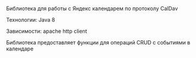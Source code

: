 Библиотека для работы с Яндекс календарем по протоколу CalDav

Технологии: Java 8

Зависимости: apache http client

Библиотека предоставляет функции для операций CRUD с событиями в календаре